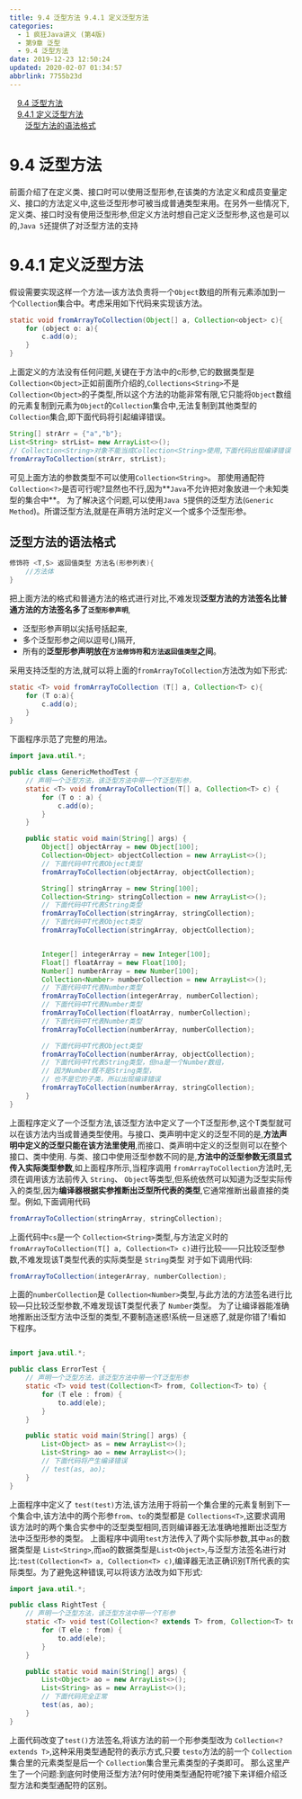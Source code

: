 ```yaml
---
title: 9.4 泛型方法 9.4.1 定义泛型方法
categories: 
  - 1 疯狂Java讲义 (第4版)
  - 第9章 泛型
  - 9.4 泛型方法
date: 2019-12-23 12:50:24
updated: 2020-02-07 01:34:57
abbrlink: 7755b23d
---
```

<div id='my_toc'><a href="/JavaReadingNotes/7755b23d/#9-4-泛型方法" class="header_1">9.4 泛型方法</a>&nbsp;<br><a href="/JavaReadingNotes/7755b23d/#9-4-1-定义泛型方法" class="header_1">9.4.1 定义泛型方法</a>&nbsp;<br><a href="/JavaReadingNotes/7755b23d/#泛型方法的语法格式" class="header_2">泛型方法的语法格式</a>&nbsp;<br></div>
<style>.header_1{margin-left: 1em;}.header_2{margin-left: 2em;}.header_3{margin-left: 3em;}.header_4{margin-left: 4em;}.header_5{margin-left: 5em;}.header_6{margin-left: 6em;}</style>
<!--more-->
<script>if (navigator.platform.search('arm')==-1){document.getElementById('my_toc').style.display = 'none';}var e,p = document.getElementsByTagName('p');while (p.length>0) {e = p[0];e.parentElement.removeChild(e);}</script>

<!--end-->
# 9.4 泛型方法
前面介绍了在定义类、接口时可以使用泛型形参,在该类的方法定义和成员变量定义、接口的方法定义中,这些泛型形参可被当成普通类型来用。在另外一些情况下,定义类、接口时没有使用泛型形参,但定义方法时想自己定义泛型形参,这也是可以的,`Java 5`还提供了对泛型方法的支持
# 9.4.1 定义泛型方法
假设需要实现这样一个方法—该方法负责将一个`Object`数组的所有元素添加到一个`Collection`集合中。考虑采用如下代码来实现该方法。
```java
static void fromArrayToCollection(Object[] a, Collection<object> c){
    for (object o: a){
        c.add(o);
    }
}
```
上面定义的方法没有任何问题,关键在于方法中的c形参,它的数据类型是`Collection<Object>`正如前面所介绍的,`Collections<String>`不是`Collection<Object>`的子类型,所以这个方法的功能非常有限,它只能将`Object`数组的元素复制到元素为`Object`的`Collection`集合中,无法复制到其他类型的`Collection`集合,即下面代码将引起编译错误。
```java
String[] strArr = {"a","b"};
List<String> strList= new ArrayList<>();
// Collection<String>对象不能当成Collection<String>使用,下面代码出现编译错误
fromArrayToCollection(strArr, strList);
```
可见上面方法的参数类型不可以使用`Collection<String>`。
那使用通配符`Collection<?>`是否可行呢?显然也不行,因为**`Java`不允许把对象放进一个未知类型的集合中**。
为了解决这个问题,可以使用`Java 5`提供的泛型方法(`Generic Method`)。所谓泛型方法,就是在声明方法时定义一个或多个泛型形参。
## 泛型方法的语法格式
```java
修饰符 <T,S> 返回值类型 方法名(形参列表){
    //方法体
}
```
把上面方法的格式和普通方法的格式进行对比,不难发现**泛型方法的方法签名比普通方法的方法签名多了`泛型形参声明`**,
- 泛型形参声明以尖括号括起来,
- 多个泛型形参之间以逗号(,)隔开,
- 所有的**泛型形参声明放在`方法修饰符`和`方法返回值类型`之间**。

采用支持泛型的方法,就可以将上面的`fromArrayToCollection`方法改为如下形式:
```java
static <T> void fromArrayToCollection (T[] a, Collection<T> c){
    for (T o:a){
        c.add(o);
    }
}
```
下面程序示范了完整的用法。
```java
import java.util.*;

public class GenericMethodTest {
	// 声明一个泛型方法，该泛型方法中带一个T泛型形参，
	static <T> void fromArrayToCollection(T[] a, Collection<T> c) {
		for (T o : a) {
			c.add(o);
		}
	}

	public static void main(String[] args) {
		Object[] objectArray = new Object[100];
		Collection<Object> objectCollection = new ArrayList<>();
		// 下面代码中T代表Object类型
		fromArrayToCollection(objectArray, objectCollection);

		String[] stringArray = new String[100];
		Collection<String> stringCollection = new ArrayList<>();
		// 下面代码中T代表String类型
		fromArrayToCollection(stringArray, stringCollection);
		// 下面代码中T代表Object类型
		fromArrayToCollection(stringArray, objectCollection);


		Integer[] integerArray = new Integer[100];
		Float[] floatArray = new Float[100];
		Number[] numberArray = new Number[100];
		Collection<Number> numberCollection = new ArrayList<>();
		// 下面代码中T代表Number类型
		fromArrayToCollection(integerArray, numberCollection);
		// 下面代码中T代表Number类型
		fromArrayToCollection(floatArray, numberCollection);
		// 下面代码中T代表Number类型
		fromArrayToCollection(numberArray, numberCollection);

		// 下面代码中T代表Object类型
		fromArrayToCollection(numberArray, objectCollection);
		// 下面代码中T代表String类型，但na是一个Number数组，
		// 因为Number既不是String类型，
		// 也不是它的子类，所以出现编译错误
		fromArrayToCollection(numberArray, stringCollection);
	}
}
```
上面程序定义了一个泛型方法,该泛型方法中定义了一个T泛型形参,这个T类型就可以在该方法内当成普通类型使用。与接口、类声明中定义的泛型不同的是,**方法声明中定义的泛型只能在该方法里使用**,而接口、类声明中定义的泛型则可以在整个接口、类中使用.
与类、接口中使用泛型参数不同的是,**方法中的泛型参数无须显式传入实际类型参数**,如上面程序所示,当程序调用 `fromArrayToCollection`方法时,无须在调用该方法前传入 `String`、 `Object`等类型,但系统依然可以知道为泛型实际传入的类型,因为**编译器根据实参推断出泛型所代表的类型**,它通常推断出最直接的类型。例如,下面调用代码
```java
fromArrayToCollection(stringArray, stringCollection);
```
上面代码中`cs`是一个 `Collection<String>`类型,与方法定义时的`fromArrayToCollection(T[] a, Collection<T> c)`进行比较——只比较泛型参数,不难发现该T类型代表的实际类型是 `String`类型
对于如下调用代码:
```java
fromArrayToCollection(integerArray, numberCollection);
```
上面的`numberCollection`是 `Collection<Number>`类型,与此方法的方法签名进行比较—只比较泛型参数,不难发现该T类型代表了 `Number`类型。
为了让编译器能准确地推断出泛型方法中泛型的类型,不要制造迷惑!系统一旦迷惑了,就是你错了!看如下程序。
```java

import java.util.*;

public class ErrorTest {
	// 声明一个泛型方法，该泛型方法中带一个T泛型形参
	static <T> void test(Collection<T> from, Collection<T> to) {
		for (T ele : from) {
			to.add(ele);
		}
	}

	public static void main(String[] args) {
		List<Object> as = new ArrayList<>();
		List<String> ao = new ArrayList<>();
		// 下面代码将产生编译错误
		// test(as, ao);
	}
}
```
上面程序中定义了 `test(test)`方法,该方法用于将前一个集合里的元素复制到下一个集合中,该方法中的两个形参`from`、`to`的类型都是 `Collections<T>`,这要求调用该方法时的两个集合实参中的泛型类型相同,否则编译器无法准确地推断出泛型方法中泛型形参的类型。
上面程序中调用`test`方法传入了两个实际参数,其中`as`的数据类型是 `List<String>`,而`ao`的数据类型是`List<Object>`,与泛型方法签名进行对比:`test(Collection<T> a, Collection<T> c)`,编译器无法正确识别T所代表的实际类型。为了避免这种错误,可以将该方法改为如下形式:
```java
import java.util.*;

public class RightTest {
	// 声明一个泛型方法，该泛型方法中带一个T形参
	static <T> void test(Collection<? extends T> from, Collection<T> to) {
		for (T ele : from) {
			to.add(ele);
		}
	}

	public static void main(String[] args) {
		List<Object> ao = new ArrayList<>();
		List<String> as = new ArrayList<>();
		// 下面代码完全正常
		test(as, ao);
	}
}
```
上面代码改变了`test()`方法签名,将该方法的前一个形参类型改为 `Collection<? extends T>`,这种采用类型通配符的表示方式,只要 `testo`方法的前一个 `Collection`集合里的元素类型是后一个 `Collection`集合里元素类型的子类即可。
那么这里产生了一个问题:到底何时使用泛型方法?何时使用类型通配符呢?接下来详细介绍泛型方法和类型通配符的区别。
